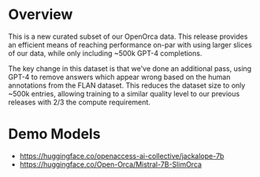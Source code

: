 
# Overview

This is a new curated subset of our OpenOrca data. This release provides an efficient means of reaching performance on-par with using larger slices of our data, while only including ~500k GPT-4 completions.

The key change in this dataset is that we've done an additional pass, using GPT-4 to remove answers which appear wrong based on the human annotations from the FLAN dataset.
This reduces the dataset size to only ~500k entries, allowing training to a similar quality level to our previous releases with 2/3 the compute requirement.


# Demo Models

* https://huggingface.co/openaccess-ai-collective/jackalope-7b
* https://huggingface.co/Open-Orca/Mistral-7B-SlimOrca